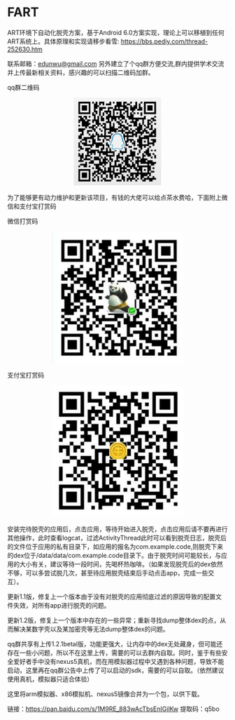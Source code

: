 # FART
ART环境下自动化脱壳方案，基于Android 6.0方案实现，理论上可以移植到任何ART系统上。具体原理和实现请移步看雪: https://bbs.pediy.com/thread-252630.htm


联系邮箱：edunwu@gmail.com 另外建立了个qq群方便交流,群内提供学术交流并上传最新相关资料，感兴趣的可以扫描二维码加群。

qq群二维码
<p align="center">
  <img width="200" height="200" src="https://github.com/hanbinglengyue/img/blob/master/qq.JPG">
</p>



为了能够更有动力维护和更新该项目，有钱的大佬可以给点茶水费哈，下面附上微信和支付宝打赏码

微信打赏码
<p align="center">
  <img width="300" height="300" src="https://github.com/hanbinglengyue/img/blob/master/1.JPG">
</p>

支付宝打赏码
<p align="center">
  <img width="300" height="300" src="https://github.com/hanbinglengyue/img/blob/master/2.JPG">
</p>



安装完待脱壳的应用后，点击应用，等待开始进入脱壳，点击应用后请不要再进行其他操作，此时查看logcat，过滤ActivityThread此时可以看到脱壳日志，脱壳后的文件位于应用的私有目录下，如应用的报名为com.example.code,则脱壳下来的dex位于/data/data/com.example.code目录下。由于脱壳时间可能较长，与应用的大小有关，建议等待一段时间，先喝杯热咖啡。（如果发现脱壳后的dex依然不够，可以多尝试脱几次，甚至待应用脱壳结束后手动点击app，完成一些交互）。


 更新1.1版，修复上一个版本由于没有对脱壳的应用彻底过滤的原因导致的配置文件失效，对所有app进行脱壳的问题。


 更新1.2版，修复上一个版本中存在的一些异常；重新寻找dump整体dex的点，从而解决某数字壳以及某加密壳等无法dump整体dex的问题。
 
 qq群共享有上传1.2.1betal版，功能更强大，让内存中的dex无处藏身，但可能还存在一些小问题，所以不在这里上传，需要的可以去群内自取。同时，鉴于有些安全爱好者手中没有nexus5真机，而在用模拟器过程中又遇到各种问题，导致不能启动，这里再在qq群公告中上传了可以启动的sdk，需要的可以自取。（依然建议使用真机，模拟器只适合体验）
 
 
 这里将arm模拟器、x86模拟机、nexus5镜像合并为一个包，以供下载。


链接：https://pan.baidu.com/s/1M9RE_883wAcTbsEnIGilKw 
提取码：q5bo 
